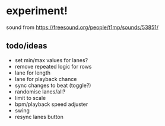# experiment!

sound from https://freesound.org/people/t1mp/sounds/53851/

## todo/ideas

- set min/max values for lanes?
- remove repeated logic for rows
- lane for length
- lane for playback chance
- sync changes to beat (toggle?)
- randomise lanes/all?
- limit to scale
- bpm/playback speed adjuster
- swing
- resync lanes button
